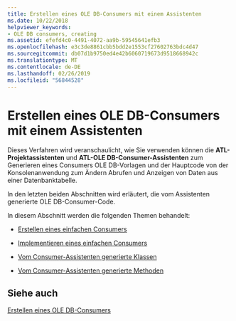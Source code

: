 ```yaml
---
title: Erstellen eines OLE DB-Consumers mit einem Assistenten
ms.date: 10/22/2018
helpviewer_keywords:
- OLE DB consumers, creating
ms.assetid: efefd4c0-4491-4072-aa9b-59545641efb3
ms.openlocfilehash: e3c3de8861cbb5bdd2e1553cf27602763bdc4d47
ms.sourcegitcommit: db07d1b9750ed4e42b6060719673d9518668942c
ms.translationtype: MT
ms.contentlocale: de-DE
ms.lasthandoff: 02/26/2019
ms.locfileid: "56844528"
---
```

# <a name="creating-an-ole-db-consumer-using-a-wizard"></a>Erstellen eines OLE DB-Consumers mit einem Assistenten

Dieses Verfahren wird veranschaulicht, wie Sie verwenden können die **ATL-Projektassistenten** und **ATL-OLE DB-Consumer-Assistenten** zum Generieren eines Consumers OLE DB-Vorlagen und der Hauptcode von der Konsolenanwendung zum Ändern Abrufen und Anzeigen von Daten aus einer Datenbanktabelle.

In den letzten beiden Abschnitten wird erläutert, die vom Assistenten generierte OLE DB-Consumer-Code.

In diesem Abschnitt werden die folgenden Themen behandelt:

- [Erstellen eines einfachen Consumers](../../data/oledb/creating-a-simple-consumer.md)

- [Implementieren eines einfachen Consumers](../../data/oledb/implementing-a-simple-consumer.md)

- [Vom Consumer-Assistenten generierte Klassen](../../data/oledb/consumer-wizard-generated-classes.md)

- [Vom Consumer-Assistenten generierte Methoden](../../data/oledb/consumer-wizard-generated-methods.md)

## <a name="see-also"></a>Siehe auch

[Erstellen eines OLE DB-Consumers](../../data/oledb/creating-an-ole-db-consumer.md)

